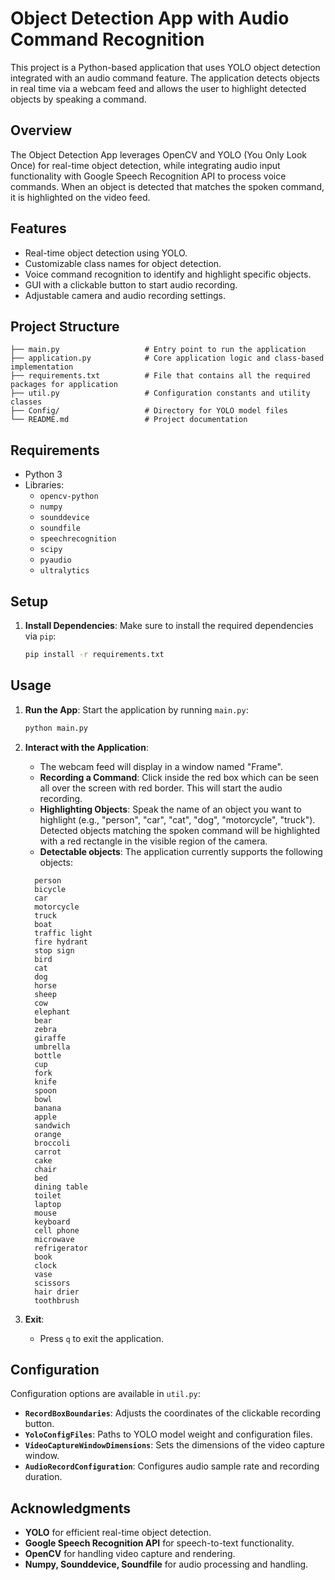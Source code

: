 # Object Detection App with Audio Command Recognition

This project is a Python-based application that uses YOLO object detection integrated with an audio command feature. The application detects objects in real time via a webcam feed and allows the user to highlight detected objects by speaking a command.

## Overview

The Object Detection App leverages OpenCV and YOLO (You Only Look Once) for real-time object detection, while integrating audio input functionality with Google Speech Recognition API to process voice commands. When an object is detected that matches the spoken command, it is highlighted on the video feed.

## Features

- Real-time object detection using YOLO.
- Customizable class names for object detection.
- Voice command recognition to identify and highlight specific objects.
- GUI with a clickable button to start audio recording.
- Adjustable camera and audio recording settings.

## Project Structure

```plaintext
├── main.py                   # Entry point to run the application
├── application.py            # Core application logic and class-based implementation
├── requirements.txt          # File that contains all the required packages for application
├── util.py                   # Configuration constants and utility classes
├── Config/                   # Directory for YOLO model files
└── README.md                 # Project documentation
```

## Requirements

- Python 3
- Libraries:
  - `opencv-python`
  - `numpy`
  - `sounddevice`
  - `soundfile`
  - `speechrecognition`
  - `scipy`
  - `pyaudio`
  - `ultralytics`

## Setup

1. **Install Dependencies**:
   Make sure to install the required dependencies via `pip`:

   ```bash
   pip install -r requirements.txt
   ```

## Usage

1. **Run the App**:
   Start the application by running `main.py`:

   ```bash
   python main.py
   ```

2. **Interact with the Application**:

   - The webcam feed will display in a window named "Frame".
   - **Recording a Command**: Click inside the red box which can be seen all over the screen with red border. This will start the audio recording.
   - **Highlighting Objects**: Speak the name of an object you want to highlight (e.g., "person", "car", "cat", "dog", "motorcycle", "truck"). Detected objects matching the spoken command will be highlighted with a red rectangle in the visible region of the camera.
   - **Detectable objects**: The application currently supports the following objects:

   ```
     person
     bicycle
     car
     motorcycle
     truck
     boat
     traffic light
     fire hydrant
     stop sign
     bird
     cat
     dog
     horse
     sheep
     cow
     elephant
     bear
     zebra
     giraffe
     umbrella
     bottle
     cup
     fork
     knife
     spoon
     bowl
     banana
     apple
     sandwich
     orange
     broccoli
     carrot
     cake
     chair
     bed
     dining table
     toilet
     laptop
     mouse
     keyboard
     cell phone
     microwave
     refrigerator
     book
     clock
     vase
     scissors
     hair drier
     toothbrush
   ```

3. **Exit**:
   - Press `q` to exit the application.

## Configuration

Configuration options are available in `util.py`:

- **`RecordBoxBoundaries`**: Adjusts the coordinates of the clickable recording button.
- **`YoloConfigFiles`**: Paths to YOLO model weight and configuration files.
- **`VideoCaptureWindowDimensions`**: Sets the dimensions of the video capture window.
- **`AudioRecordConfiguration`**: Configures audio sample rate and recording duration.

## Acknowledgments

- **YOLO** for efficient real-time object detection.
- **Google Speech Recognition API** for speech-to-text functionality.
- **OpenCV** for handling video capture and rendering.
- **Numpy, Sounddevice, Soundfile** for audio processing and handling.
